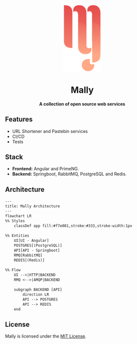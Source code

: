 <!--suppress HtmlDeprecatedAttribute -->
<p align="center">
  <a href="">
    <img src="./apps/ui/src/assets/logo.svg" height="220">
  </a>
</p>

<h1 align="center">
Mally
</h1>
<h4 align="center">
A collection of open source web services 
</h4>

## Features

-   URL Shortener and Pastebin services
-   CI/CD
-   Tests

## Stack

-   **Frontend:** Angular and PrimeNG.
-   **Backend:** Springboot, RabbitMQ, PostgreSQL and Redis.

## Architecture

```mermaid
---
title: Mally Architecture
---
flowchart LR
%% Styles
    classDef app fill:#f7e081,stroke:#333,stroke-width:1px

%% Entities
    UI[UI - Angular]
    POSTGRES[(PostgreSQL)]
    API[API - Springboot]
    RMQ[RabbitMQ]
    REDIS[(Redis)]

%% Flow
    UI -->|HTTP|BACKEND
    RMQ <-->|AMQP|BACKEND

    subgraph BACKEND [API]
        direction LR
        API --> POSTGRES
        API --> REDIS
    end

```

## License

Mally is licensed under the [MIT License](LICENSE).
